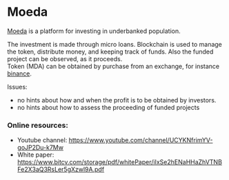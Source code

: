 # Moeda 

[Moeda](https://moedaseeds.com/) is a platform for investing in underbanked population.


The investment is made through micro loans.
Blockchain is used to manage the token, distribute money, and keeping track of funds. Also the funded project can be observed, as it proceeds.  
Token (MDA) can be obtained by purchase from an exchange, for instance [binance](https://www.binance.com/it).

Issues: 
* no hints about how and when the profit is to be obtained by investors.
* no hints about how to assess the proceeding of funded projects 

### Online resources:
* Youtube channel: https://www.youtube.com/channel/UCYKNfrimYV-goJP2Du-k7Mw
* White paper: https://www.bitcv.com/storage/pdf/whitePaper/iIxSe2hENaHHaZhVTNBFe2X3aQ3RsLer5gXzwl9A.pdf
